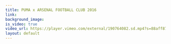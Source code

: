 ```yaml
---
title: PUMA x ARSENAL FOOTBALL CLUB 2016
link: 
background_image: 
is_video: true
video_url: https://player.vimeo.com/external/190764082.sd.mp4?s=88aff87c9ab884a0b9cf194fbf184cab94c267be&profile_id=165
layout: default
---
```


